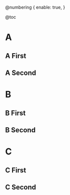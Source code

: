 @numbering {
    enable: true,
}

@toc

# A

## A First
## A Second

# B

## B First
## B Second

# C

## C First
## C Second
